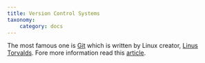 ```yaml
---
title: Version Control Systems
taxonomy:
    category: docs
---
```


The most famous one is [Git](https://git-scm.com/) which is written by Linux creator, [Linus Torvalds](https://en.wikipedia.org/wiki/Linus_Torvalds). Fore more information read this [article](https://en.wikipedia.org/wiki/Version_control).
